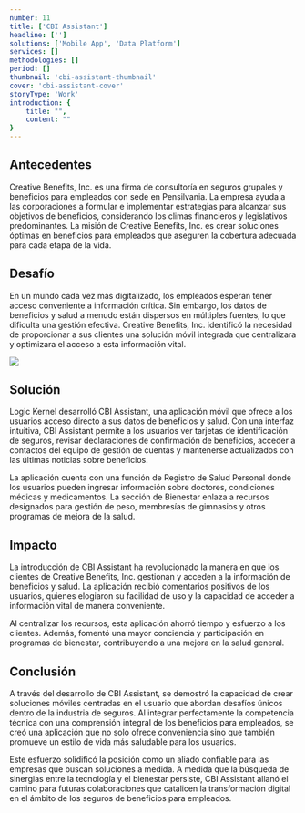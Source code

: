 ```yaml
---
number: 11
title: ['CBI Assistant']
headline: ['']
solutions: ['Mobile App', 'Data Platform']
services: []
methodologies: []
period: []
thumbnail: 'cbi-assistant-thumbnail'
cover: 'cbi-assistant-cover'
storyType: 'Work'
introduction: {
    title: "",
    content: ""
}
---
```


## Antecedentes

Creative Benefits, Inc. es una firma de consultoría en seguros grupales y beneficios para empleados con sede en Pensilvania. La empresa ayuda a las corporaciones a formular e implementar estrategias para alcanzar sus objetivos de beneficios, considerando los climas financieros y legislativos predominantes. La misión de Creative Benefits, Inc. es crear soluciones óptimas en beneficios para empleados que aseguren la cobertura adecuada para cada etapa de la vida.

## Desafío

En un mundo cada vez más digitalizado, los empleados esperan tener acceso conveniente a información crítica. Sin embargo, los datos de beneficios y salud a menudo están dispersos en múltiples fuentes, lo que dificulta una gestión efectiva. Creative Benefits, Inc. identificó la necesidad de proporcionar a sus clientes una solución móvil integrada que centralizara y optimizara el acceso a esta información vital.

![](/work/cbi-assistant-figure-1.jpg)

## Solución

Logic Kernel desarrolló CBI Assistant, una aplicación móvil que ofrece a los usuarios acceso directo a sus datos de beneficios y salud. Con una interfaz intuitiva, CBI Assistant permite a los usuarios ver tarjetas de identificación de seguros, revisar declaraciones de confirmación de beneficios, acceder a contactos del equipo de gestión de cuentas y mantenerse actualizados con las últimas noticias sobre beneficios.

La aplicación cuenta con una función de Registro de Salud Personal donde los usuarios pueden ingresar información sobre doctores, condiciones médicas y medicamentos. La sección de Bienestar enlaza a recursos designados para gestión de peso, membresías de gimnasios y otros programas de mejora de la salud.

## Impacto

La introducción de CBI Assistant ha revolucionado la manera en que los clientes de Creative Benefits, Inc. gestionan y acceden a la información de beneficios y salud. La aplicación recibió comentarios positivos de los usuarios, quienes elogiaron su facilidad de uso y la capacidad de acceder a información vital de manera conveniente.

Al centralizar los recursos, esta aplicación ahorró tiempo y esfuerzo a los clientes. Además, fomentó una mayor conciencia y participación en programas de bienestar, contribuyendo a una mejora en la salud general.

## Conclusión

A través del desarrollo de CBI Assistant, se demostró la capacidad de crear soluciones móviles centradas en el usuario que abordan desafíos únicos dentro de la industria de seguros. Al integrar perfectamente la competencia técnica con una comprensión integral de los beneficios para empleados, se creó una aplicación que no solo ofrece conveniencia sino que también promueve un estilo de vida más saludable para los usuarios.

Este esfuerzo solidificó la posición como un aliado confiable para las empresas que buscan soluciones a medida. A medida que la búsqueda de sinergias entre la tecnología y el bienestar persiste, CBI Assistant allanó el camino para futuras colaboraciones que catalicen la transformación digital en el ámbito de los seguros de beneficios para empleados.